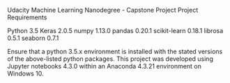 Udacity Machine Learning Nanodegree - Capstone Project
Project Requirements

Python 3.5
Keras 2.0.5
numpy 1.13.0
pandas 0.20.1
scikit-learn 0.18.1
librosa 0.5.1
seaborn 0.7.1

Ensure that a python 3.5.x environment is installed with the stated versions of the above-listed python packages.
This project was developed using Jupyter notebooks 4.3.0 within an Anaconda 4.3.21 environment on Windows 10.


